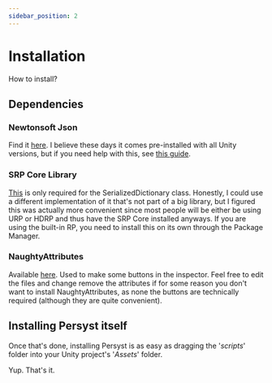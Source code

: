 ```yaml
---
sidebar_position: 2
---
```


# Installation

How to install?

## Dependencies

### Newtonsoft Json

Find it [here](https://docs.unity3d.com/Packages/com.unity.nuget.newtonsoft-json@3.0/manual/index.html). I believe these days it comes pre-installed with all Unity versions, but if you need help with this, see [this guide](https://github.com/jilleJr/Newtonsoft.Json-for-Unity/wiki/Install-official-via-UPM).

### SRP Core Library

[This](https://docs.unity3d.com/Packages/com.unity.render-pipelines.core@12.1/manual/index.html) is only required for the SerializedDictionary class. Honestly, I could use a different implementation of it that's not part of a big library, but I figured this was actually more convenient since most people will be either be using URP or HDRP and thus have the SRP Core installed anyways. If you are using the built-in RP, you need to install this on its own through the Package Manager.

### NaughtyAttributes

Available [here](https://github.com/dbrizov/NaughtyAttributes). Used to make some buttons in the inspector. Feel free to edit the files and change remove the attributes if for some reason you don't want to install NaughtyAttributes, as none the buttons are technically required (although they are quite convenient). 

## Installing Persyst itself

Once that's done, installing Persyst is as easy as dragging the '*scripts*' folder into your Unity project's '*Assets*' folder. 

Yup. That's it.